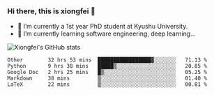 ### Hi there, this is xiongfei 👋


- 🔭 I’m currently a 1st year PhD student at Kyushu University.
- 🌱 I’m currently learning software engineering, deep learning...

<!--
**Toma62299781/Toma62299781** is a ✨ _special_ ✨ repository because its `README.md` (this file) appears on your GitHub profile.
Here are some ideas to get you started:
-->

![Xiongfei's GitHub stats](https://github-readme-stats.vercel.app/api?username=Toma62299781)

<!--START_SECTION:waka-->
```text
Other        32 hrs 53 mins  █████████████████▓░░░░░░░   71.13 % 
Python       9 hrs 38 mins   █████▒░░░░░░░░░░░░░░░░░░░   20.85 % 
Google Doc   2 hrs 25 mins   █▒░░░░░░░░░░░░░░░░░░░░░░░   05.25 % 
Markdown     38 mins         ▒░░░░░░░░░░░░░░░░░░░░░░░░   01.40 % 
LaTeX        22 mins         ▒░░░░░░░░░░░░░░░░░░░░░░░░   00.81 % 
```
<!--END_SECTION:waka-->

